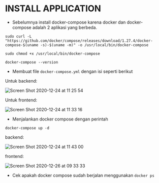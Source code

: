 # INSTALL APPLICATION

- Sebelumnya install docker-compose karena docker dan docker-compose adalah 2 aplikasi yang berbeda.
```
sudo curl -L "https://github.com/docker/compose/releases/download/1.27.4/docker-compose-$(uname -s)-$(uname -m)" -o /usr/local/bin/docker-compose

sudo chmod +x /usr/local/bin/docker-compose

docker-compose --version

```

- Membuat file `docker-compose.yml` dengan isi seperti berikut

Untuk backend:

![Screen Shot 2020-12-24 at 11 25 54](https://user-images.githubusercontent.com/45087061/105943923-df237000-6094-11eb-9330-862d052181b7.png)


Untuk frontend:

![Screen Shot 2020-12-24 at 11 33 16](https://user-images.githubusercontent.com/45087061/105943965-f2ced680-6094-11eb-8dc2-90526d2e6113.png)

- Menjalankan docker compose dengan perintah 

```
docker-compose up -d
```

backend:

![Screen Shot 2020-12-24 at 11 43 00](https://user-images.githubusercontent.com/45087061/105944044-1d209400-6095-11eb-8d54-fe6759790885.png)


frontend:

![Screen Shot 2020-12-26 at 09 33 33](https://user-images.githubusercontent.com/45087061/105944317-a768f800-6095-11eb-8eb6-60f4cae51f8d.png)

- Cek apakah docker compose sudah berjalan menggunakan `docker ps`
